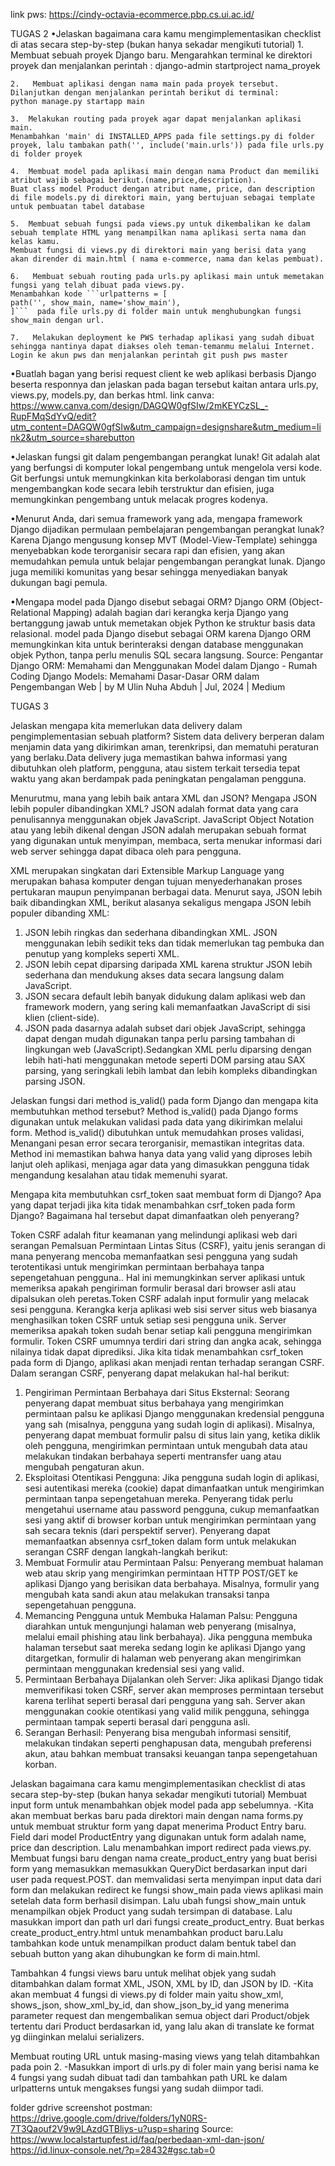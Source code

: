 link pws: https://cindy-octavia-ecommerce.pbp.cs.ui.ac.id/

TUGAS 2
•Jelaskan bagaimana cara kamu mengimplementasikan checklist di atas secara step-by-step (bukan hanya sekadar mengikuti tutorial)
    1.	Membuat sebuah proyek Django baru.
    Mengarahkan terminal ke direktori proyek dan menjalankan perintah :
    django-admin startproject nama_proyek

    2.	 Membuat aplikasi dengan nama main pada proyek tersebut.
    Dilanjutkan dengan menjalankan perintah berikut di terminal:
    python manage.py startapp main

    3.	Melakukan routing pada proyek agar dapat menjalankan aplikasi main.
    Menambahkan 'main' di INSTALLED_APPS pada file settings.py di folder proyek, lalu tambakan path('', include('main.urls')) pada file urls.py di folder proyek

    4.	Membuat model pada aplikasi main dengan nama Product dan memiliki atribut wajib sebagai berikut.(name,price,description).
    Buat class model Product dengan atribut name, price, dan description di file models.py di direktori main, yang bertujuan sebagai template untuk pembuatan tabel database

    5.	Membuat sebuah fungsi pada views.py untuk dikembalikan ke dalam sebuah template HTML yang menampilkan nama aplikasi serta nama dan kelas kamu.
    Membuat fungsi di views.py di direktori main yang berisi data yang akan dirender di main.html ( nama e-commerce, nama dan kelas pembuat).

    6.	 Membuat sebuah routing pada urls.py aplikasi main untuk memetakan fungsi yang telah dibuat pada views.py.
    Menambahkan kode ```urlpatterns = [
    path('', show_main, name='show_main'),
    ]```  pada file urls.py di folder main untuk menghubungkan fungsi show_main dengan url.

    7.	 Melakukan deployment ke PWS terhadap aplikasi yang sudah dibuat sehingga nantinya dapat diakses oleh teman-temanmu melalui Internet.
    Login ke akun pws dan menjalankan perintah git push pws master

•Buatlah bagan yang berisi request client ke web aplikasi berbasis Django beserta responnya dan jelaskan pada bagan tersebut kaitan antara urls.py, views.py, models.py, dan berkas html.
link canva: https://www.canva.com/design/DAGQW0gfSIw/2mKEYCzSL_-RupFMqSdYvQ/edit?utm_content=DAGQW0gfSIw&utm_campaign=designshare&utm_medium=link2&utm_source=sharebutton

•Jelaskan fungsi git dalam pengembangan perangkat lunak!
Git adalah alat yang berfungsi di komputer lokal pengembang untuk mengelola versi kode. Git berfungsi untuk memungkinkan kita berkolaborasi dengan tim untuk mengembangkan kode secara lebih terstruktur dan efisien, juga memungkinkan pengembang untuk melacak progres kodenya.

•Menurut Anda, dari semua framework yang ada, mengapa framework Django dijadikan permulaan pembelajaran pengembangan perangkat lunak?
Karena Django mengusung konsep MVT (Model-View-Template) sehingga menyebabkan kode terorganisir secara rapi dan efisien, yang akan memudahkan pemula untuk belajar pengembangan perangkat lunak. Django juga memiliki komunitas yang besar sehingga menyediakan banyak dukungan bagi pemula.

•Mengapa model pada Django disebut sebagai ORM?
Django ORM (Object-Relational Mapping) adalah bagian dari kerangka kerja Django yang bertanggung jawab untuk memetakan objek Python ke struktur basis data relasional. model pada Django disebut sebagai ORM karena Django ORM memungkinkan kita untuk berinteraksi dengan database menggunakan objek Python, tanpa perlu menulis SQL secara langsung.
Source: 
Pengantar Django ORM: Memahami dan Menggunakan Model dalam Django - Rumah Coding
Django Models: Memahami Dasar-Dasar ORM dalam Pengembangan Web | by M Ulin Nuha Abduh | Jul, 2024 | Medium

TUGAS 3

Jelaskan mengapa kita memerlukan data delivery dalam pengimplementasian sebuah platform?
Sistem data delivery berperan dalam menjamin data yang dikirimkan aman, terenkripsi, dan mematuhi peraturan yang berlaku.Data delivery juga memastikan bahwa informasi yang dibutuhkan oleh platform, pengguna, atau sistem terkait tersedia tepat waktu yang akan berdampak pada peningkatan pengalaman pengguna.

Menurutmu, mana yang lebih baik antara XML dan JSON? Mengapa JSON lebih populer dibandingkan XML?
JSON adalah format data yang cara penulisannya menggunakan objek JavaScript. JavaScript Object Notation atau yang lebih dikenal dengan JSON adalah merupakan sebuah format yang digunakan untuk menyimpan, membaca, serta menukar informasi dari web server sehingga dapat dibaca oleh para pengguna.

XML merupakan singkatan dari Extensible Markup Language yang merupakan bahasa komputer dengan tujuan menyederhanakan proses pertukaran maupun penyimpanan berbagai data.
Menurut saya, JSON lebih baik dibandingkan XML, berikut alasanya sekaligus mengapa JSON lebih populer dibanding XML:
1.	JSON lebih ringkas dan sederhana dibandingkan XML. JSON menggunakan lebih sedikit teks dan tidak memerlukan tag pembuka dan penutup yang kompleks seperti XML.
2.	JSON lebih cepat diparsing daripada XML karena struktur JSON lebih sederhana dan mendukung akses data secara langsung dalam JavaScript.
3.	JSON secara default lebih banyak didukung dalam aplikasi web dan framework modern, yang sering kali memanfaatkan JavaScript di sisi klien (client-side).
4.	JSON pada dasarnya adalah subset dari objek JavaScript, sehingga dapat dengan mudah digunakan tanpa perlu parsing tambahan di lingkungan web (JavaScript).Sedangkan XML perlu diparsing dengan lebih hati-hati menggunakan metode seperti DOM parsing atau SAX parsing, yang seringkali lebih lambat dan lebih kompleks dibandingkan parsing JSON.

Jelaskan fungsi dari method is_valid() pada form Django dan mengapa kita membutuhkan method tersebut?
Method is_valid() pada Django forms digunakan untuk melakukan validasi pada data yang dikirimkan melalui form. Method is_valid() dibutuhkan untuk memudahkan proses validasi, Menangani pesan error secara terorganisir, memastikan integritas data. Method ini memastikan bahwa hanya data yang valid yang diproses lebih lanjut oleh aplikasi, menjaga agar data yang dimasukkan pengguna tidak mengandung kesalahan atau tidak memenuhi syarat.

Mengapa kita membutuhkan csrf_token saat membuat form di Django? Apa yang dapat terjadi jika kita tidak menambahkan csrf_token pada form Django? Bagaimana hal tersebut dapat dimanfaatkan oleh penyerang?

Token CSRF adalah fitur keamanan yang melindungi aplikasi web dari serangan Pemalsuan Permintaan Lintas Situs (CSRF), yaitu jenis serangan di mana penyerang mencoba memanfaatkan sesi pengguna yang sudah terotentikasi untuk mengirimkan permintaan berbahaya tanpa sepengetahuan pengguna.. Hal ini memungkinkan  server aplikasi untuk memeriksa apakah pengiriman formulir berasal dari browser asli atau dipalsukan oleh peretas.Token CSRF adalah input formulir yang melacak sesi pengguna. Kerangka kerja aplikasi web sisi server situs web biasanya menghasilkan token CSRF untuk setiap sesi pengguna unik.  Server memeriksa apakah token sudah benar setiap kali pengguna mengirimkan formulir. Token CSRF umumnya terdiri dari string dan angka acak, sehingga nilainya tidak dapat diprediksi.
Jika kita tidak menambahkan csrf_token pada form di Django, aplikasi akan menjadi rentan terhadap serangan CSRF. Dalam serangan CSRF, penyerang dapat melakukan hal-hal berikut:
1.	Pengiriman Permintaan Berbahaya dari Situs Eksternal: Seorang penyerang dapat membuat situs berbahaya yang mengirimkan permintaan palsu ke aplikasi Django menggunakan kredensial pengguna yang sah (misalnya, pengguna yang sudah login di aplikasi). Misalnya, penyerang dapat membuat formulir palsu di situs lain yang, ketika diklik oleh pengguna, mengirimkan permintaan untuk mengubah data atau melakukan tindakan berbahaya seperti mentransfer uang atau mengubah pengaturan akun.
2.	Eksploitasi Otentikasi Pengguna: Jika pengguna sudah login di aplikasi, sesi autentikasi mereka (cookie) dapat dimanfaatkan untuk mengirimkan permintaan tanpa sepengetahuan mereka. Penyerang tidak perlu mengetahui username atau password pengguna, cukup memanfaatkan sesi yang aktif di browser korban untuk mengirimkan permintaan yang sah secara teknis (dari perspektif server).
Penyerang dapat memanfaatkan absennya csrf_token dalam form untuk melakukan serangan CSRF dengan langkah-langkah berikut:
1.	Membuat Formulir atau Permintaan Palsu: Penyerang membuat halaman web atau skrip yang mengirimkan permintaan HTTP POST/GET ke aplikasi Django yang berisikan data berbahaya. Misalnya, formulir yang mengubah kata sandi akun atau melakukan transaksi tanpa sepengetahuan pengguna.
2.	Memancing Pengguna untuk Membuka Halaman Palsu: Pengguna diarahkan untuk mengunjungi halaman web penyerang (misalnya, melalui email phishing atau link berbahaya). Jika pengguna membuka halaman tersebut saat mereka sedang login ke aplikasi Django yang ditargetkan, formulir di halaman web penyerang akan mengirimkan permintaan menggunakan kredensial sesi yang valid.
3.	Permintaan Berbahaya Dijalankan oleh Server: Jika aplikasi Django tidak memverifikasi token CSRF, server akan memproses permintaan tersebut karena terlihat seperti berasal dari pengguna yang sah. Server akan menggunakan cookie otentikasi yang valid milik pengguna, sehingga permintaan tampak seperti berasal dari pengguna asli.
4.	Serangan Berhasil: Penyerang bisa mengubah informasi sensitif, melakukan tindakan seperti penghapusan data, mengubah preferensi akun, atau bahkan membuat transaksi keuangan tanpa sepengetahuan korban.

Jelaskan bagaimana cara kamu mengimplementasikan checklist di atas secara step-by-step (bukan hanya sekadar mengikuti tutorial)
Membuat input form untuk menambahkan objek model pada app sebelumnya.
-Kita akan membuat berkas baru pada direktori main dengan nama forms.py untuk membuat struktur form yang dapat menerima Product Entry baru. Field dari model ProductEntry yang digunakan untuk form adalah name, price dan description. Lalu menambahkan import redirect pada views.py. Membuat fungsi baru dengan nama create_product_entry yang buat berisi form yang memasukkan memasukkan QueryDict berdasarkan input dari user pada request.POST. dan memvalidasi serta menyimpan input data dari form dan melakukan redirect ke fungsi show_main pada views aplikasi main setelah data form berhasil disimpan. Lalu ubah fungsi show_main untuk menampilkan objek Product yang sudah tersimpan di database. Lalu masukkan import dan path url dari fungsi create_product_entry. Buat berkas create_product_entry.html untuk menambahkan product baru.Lalu tambahkan kode untuk menampilkan product dalam bentuk tabel dan sebuah button yang akan dihubungkan ke form di main.html.

Tambahkan 4 fungsi views baru untuk melihat objek yang sudah ditambahkan dalam format XML, JSON, XML by ID, dan JSON by ID.
-Kita akan membuat 4 fungsi di views.py di folder main yaitu show_xml, shows_json, show_xml_by_id, dan show_json_by_id yang menerima parameter request dan mengembalikan semua object dari Product/objek tertentu dari Product berdasarkan id, yang lalu akan di translate ke format yg diinginkan melalui serializers.

Membuat routing URL untuk masing-masing views yang telah ditambahkan pada poin 2.
-Masukkan import di urls.py di foler main yang berisi nama ke 4 fungsi yang sudah dibuat tadi dan tambahkan path URL ke dalam urlpatterns untuk mengakses fungsi yang sudah diimpor tadi.

folder gdrive screenshot postman: https://drive.google.com/drive/folders/1yN0RS-7T3Qaouf2V9w9LAzdGTBliys-u?usp=sharing
Source:
https://www.localstartupfest.id/faq/perbedaan-xml-dan-json/
https://id.linux-console.net/?p=28432#gsc.tab=0
